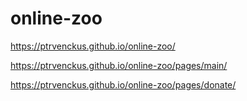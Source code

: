 # online-zoo

https://ptrvenckus.github.io/online-zoo/

https://ptrvenckus.github.io/online-zoo/pages/main/

https://ptrvenckus.github.io/online-zoo/pages/donate/
